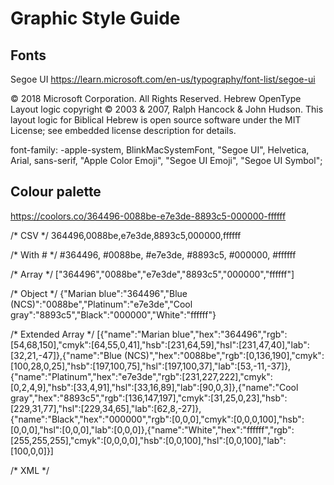 # Graphic Style Guide

## Fonts

Segoe UI https://learn.microsoft.com/en-us/typography/font-list/segoe-ui 

© 2018 Microsoft Corporation. All Rights Reserved.
Hebrew OpenType Layout logic copyright © 2003 & 2007, Ralph Hancock & John Hudson. This layout logic for Biblical Hebrew is open source software under the MIT License; see embedded license description for details.

font-family: -apple-system, BlinkMacSystemFont, "Segoe UI", Helvetica, Arial, sans-serif, "Apple Color Emoji", "Segoe UI Emoji", "Segoe UI Symbol";

## Colour palette


https://coolors.co/364496-0088be-e7e3de-8893c5-000000-ffffff

/* CSV */
364496,0088be,e7e3de,8893c5,000000,ffffff

/* With # */
#364496, #0088be, #e7e3de, #8893c5, #000000, #ffffff

/* Array */
["364496","0088be","e7e3de","8893c5","000000","ffffff"]

/* Object */
{"Marian blue":"364496","Blue (NCS)":"0088be","Platinum":"e7e3de","Cool gray":"8893c5","Black":"000000","White":"ffffff"}

/* Extended Array */
[{"name":"Marian blue","hex":"364496","rgb":[54,68,150],"cmyk":[64,55,0,41],"hsb":[231,64,59],"hsl":[231,47,40],"lab":[32,21,-47]},{"name":"Blue (NCS)","hex":"0088be","rgb":[0,136,190],"cmyk":[100,28,0,25],"hsb":[197,100,75],"hsl":[197,100,37],"lab":[53,-11,-37]},{"name":"Platinum","hex":"e7e3de","rgb":[231,227,222],"cmyk":[0,2,4,9],"hsb":[33,4,91],"hsl":[33,16,89],"lab":[90,0,3]},{"name":"Cool gray","hex":"8893c5","rgb":[136,147,197],"cmyk":[31,25,0,23],"hsb":[229,31,77],"hsl":[229,34,65],"lab":[62,8,-27]},{"name":"Black","hex":"000000","rgb":[0,0,0],"cmyk":[0,0,0,100],"hsb":[0,0,0],"hsl":[0,0,0],"lab":[0,0,0]},{"name":"White","hex":"ffffff","rgb":[255,255,255],"cmyk":[0,0,0,0],"hsb":[0,0,100],"hsl":[0,0,100],"lab":[100,0,0]}]

/* XML */
<palette>
  <color name="Marian blue" hex="364496" r="54" g="68" b="150" />
  <color name="Blue (NCS)" hex="0088be" r="0" g="136" b="190" />
  <color name="Platinum" hex="e7e3de" r="231" g="227" b="222" />
  <color name="Cool gray" hex="8893c5" r="136" g="147" b="197" />
  <color name="Black" hex="000000" r="0" g="0" b="0" />
  <color name="White" hex="ffffff" r="255" g="255" b="255" />
</palette>



